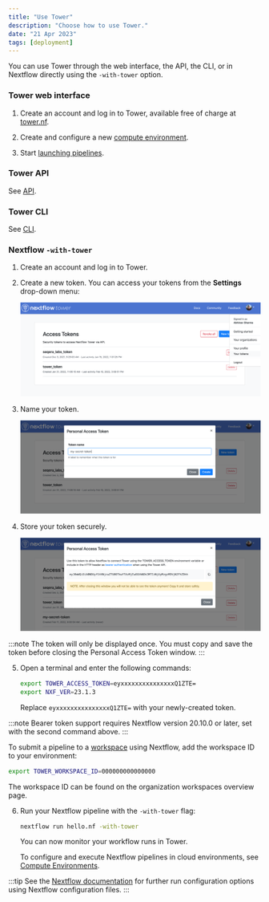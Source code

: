 ```yaml
---
title: "Use Tower"
description: "Choose how to use Tower."
date: "21 Apr 2023"
tags: [deployment]
---
```


You can use Tower through the web interface, the API, the CLI, or in Nextflow directly using the `-with-tower` option.

### Tower web interface

1. Create an account and log in to Tower, available free of charge at [tower.nf](https://cloud.tower.nf).

2. Create and configure a new [compute environment](../compute-envs/overview).

3. Start [launching pipelines](../launch/launchpad).

### Tower API

See [API](../api/overview).

### Tower CLI

See [CLI](../cli).

### Nextflow `-with-tower`

1. Create an account and log in to Tower.

2. Create a new token. You can access your tokens from the **Settings** drop-down menu:

   ![](./_images/usage_create_token.png)

3. Name your token.

   ![](./_images/usage_name_token.png)

4. Store your token securely.

   ![](./_images/usage_token.png)

:::note
The token will only be displayed once. You must copy and save the token before closing the Personal Access Token window.
:::

5. Open a terminal and enter the following commands:

   ```bash
   export TOWER_ACCESS_TOKEN=eyxxxxxxxxxxxxxxxQ1ZTE=
   export NXF_VER=23.1.3
   ```

   Replace `eyxxxxxxxxxxxxxxxQ1ZTE=` with your newly-created token.

:::note
Bearer token support requires Nextflow version 20.10.0 or later, set with the second command above.
:::

To submit a pipeline to a [workspace](./workspace) using Nextflow, add the workspace ID to your environment:

```bash
export TOWER_WORKSPACE_ID=000000000000000
```

The workspace ID can be found on the organization workspaces overview page.

6. Run your Nextflow pipeline with the `-with-tower` flag:

   ```bash
   nextflow run hello.nf -with-tower
   ```

   You can now monitor your workflow runs in Tower.

   To configure and execute Nextflow pipelines in cloud environments, see [Compute Environments](../compute-envs/overview).

:::tip
See the [Nextflow documentation](https://www.nextflow.io/docs/latest/config.html?highlight=tower#scope-tower) for further run configuration options using Nextflow configuration files.
:::
